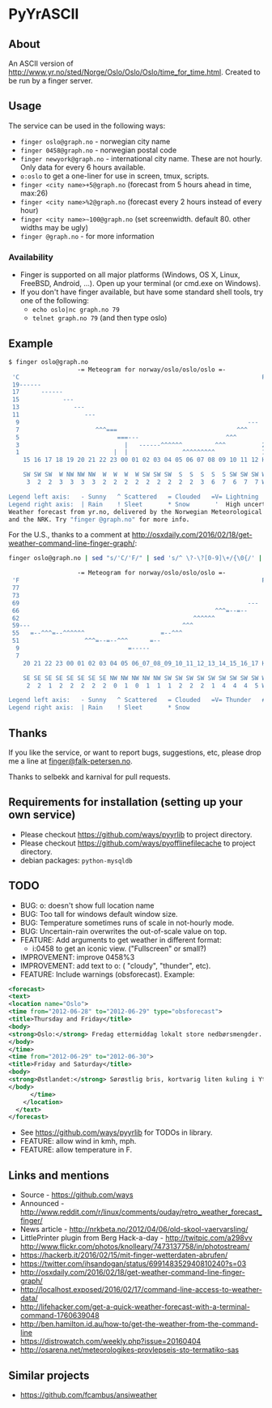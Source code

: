 # PyYrASCII

## About

An ASCII version of http://www.yr.no/sted/Norge/Oslo/Oslo/Oslo/time_for_time.html. Created to be run by a finger server.

## Usage

The service can be used in the following ways:

* `finger oslo@graph.no` - norwegian city name
* `finger 0458@graph.no` - norwegian postal code
* `finger newyork@graph.no` - international city name. These are not hourly. Only data for every 6 hours available.
* `o:oslo` to get a one-liner for use in screen, tmux, scripts.
* `finger <city name>+5@graph.no` (forecast from 5 hours ahead in time, max:26)
* `finger <city name>%2@graph.no` (forecast every 2 hours instead of every hour)
* `finger <city name>~100@graph.no` (set screenwidth. default 80. other widths may be ugly)
* `finger @graph.no` - for more information

### Availability

* Finger is supported on all major platforms (Windows, OS X, Linux, FreeBSD, Android, ...). Open up your terminal (or cmd.exe on Windows).
* If you don't have finger available, but have some standard shell tools, try one of the following:
  * `echo oslo|nc graph.no 79`
  * `telnet graph.no 79` (and then type oslo)

## Example

```bash
$ finger oslo@graph.no
                   -= Meteogram for norway/oslo/oslo/oslo =-                    
 'C                                                                   Rain (mm)
 19------                                                             
 17      ------                                                       
 15            ---                                                    
 13               ---                                                 
 11                  ---                                              
  9                                                               ---
  7                     ^^^===                                 ^^^    
  5                           ===---                        ^^^       
  3                             |   ------^^^^^^         ^^^          2 mm
  1                          |  |               ^^^^^^^^^             1 mm
    15 16 17 18 19 20 21 22 23 00 01 02 03 04 05 06 07 08 09 10 11 12 Hour

    SW SW SW  W NW NW NW  W  W  W  W SW SW SW  S  S  S  S  S SW SW SW Wind dir.
     3  2  2  3  3  3  3  2  2  2  2  2  2  2  2  2  3  6  7  6  7  7 Wind(mps)

Legend left axis:   - Sunny   ^ Scattered   = Clouded   =V= Lightning   # Fog
Legend right axis:  | Rain    ! Sleet       * Snow       '  High uncertainty
Weather forecast from yr.no, delivered by the Norwegian Meteorological Institute
and the NRK. Try "finger @graph.no" for more info.
```

For the U.S., thanks to a comment at http://osxdaily.com/2016/02/18/get-weather-command-line-finger-graph/:

```bash
finger oslo@graph.no | sed "s/'C/'F/" | sed 's/^ \?-\?[0-9]\+/{\0{/' | awk -F{ '{if($2 != "") printf "%3i%s\n", $2*1.8+32, $3; else print $1;}'

                   -= Meteogram for norway/oslo/oslo/oslo =-
 'F                                                                   Rain (mm)
 77                                                                   
 73                                                                   
 69                                                               --- 
 66                                                      ^^^=--=--    
 62                                                ^^^^^^             
 59---                                          ^^^                   
 55   =--^^^=--^^^^^^                     =--^^^                      
 51                  ^^^=--=--^^^      =--                            
  9                              =-----                               
  7                                                                   
    20 21 22 23 00 01 02 03 04 05 06_07_08_09_10_11_12_13_14_15_16_17 Hour

    SE SE SE SE SE SE SE SE NW NW NW NW NW SW SW SW SW SW SW SW SW SW Wind dir.
     2  2  1  2  2  2  2  2  0  1  0  1  1  1  2  2  2  1  4  4  4  5 Wind(mps)

Legend left axis:   - Sunny   ^ Scattered   = Clouded   =V= Thunder   # Fog
Legend right axis:  | Rain    ! Sleet       * Snow
```

## Thanks

If you like the service, or want to report bugs, suggestions, etc, please drop
me a line at [finger@falk-petersen.no](mailto:finger@falk-petersen.no).

Thanks to selbekk and karnival for pull requests.

## Requirements for installation (setting up your own service)

* Please checkout https://github.com/ways/pyyrlib to project directory.
* Please checkout https://github.com/ways/pyofflinefilecache to project directory.
* debian packages: `python-mysqldb`

## TODO

* BUG: o: doesn't show full location name
* BUG: Too tall for windows default window size.
* BUG: Temperature sometimes runs of scale in not-hourly mode.
* BUG: Uncertain-rain overwrites the out-of-scale value on top.
* FEATURE: Add arguments to get weather in different format:
  * i:0458 to get an iconic view. ("Fullscreen" or small?)
* IMPROVEMENT: improve 0458%3
* IMPROVEMENT: add text to o: ( "cloudy", "thunder", etc).
* FEATURE: Include warnings (obsforecast). Example:

```xml
<forecast>
<text>
<location name="Oslo">
<time from="2012-06-28" to="2012-06-29" type="obsforecast">
<title>Thursday and Friday</title>
<body>
<strong>Oslo:</strong> Fredag ettermiddag lokalt store nedbørsmengder.
</body>
</time>
<time from="2012-06-29" to="2012-06-30">
<title>Friday and Saturday</title>
<body>
<strong>Østlandet:</strong> Sørøstlig bris, kortvarig liten kuling i Ytre Oslofjord. Noen regnbyger. Fra i ettermiddag sørlig bris, sørvest frisk bris på kysten. Etter hvert skyet eller delvis skyet, stort sett oppholdsvær. I morgen sørlig bris. På kysten sørvest frisk bris som øker til liten kuling utpå dagen. Skiftende skydekke og enkelte regnbyger. Perioder med sol, særlig nær kysten.
</body>
      </time>
    </location>
  </text>
</forecast>
```

* See https://github.com/ways/pyyrlib for TODOs in library.
* FEATURE: allow wind in kmh, mph.
* FEATURE: allow temperature in F.

## Links and mentions

* Source - https://github.com/ways
* Announced - http://www.reddit.com/r/linux/comments/ouday/retro_weather_forecast_finger/
* News article - http://nrkbeta.no/2012/04/06/old-skool-vaervarsling/
* LittlePrinter plugin from Berg Hack-a-day - http://twitpic.com/a298vv http://www.flickr.com/photos/knolleary/7473137758/in/photostream/
* https://hackerb.it/2016/02/15/mit-finger-wetterdaten-abrufen/
* https://twitter.com/ihsandogan/status/699148352940810240?s=03
* http://osxdaily.com/2016/02/18/get-weather-command-line-finger-graph/
* http://localhost.exposed/2016/02/17/command-line-access-to-weather-data/
* http://lifehacker.com/get-a-quick-weather-forecast-with-a-terminal-command-1760639048
* http://ben.hamilton.id.au/how-to/get-the-weather-from-the-command-line
* https://distrowatch.com/weekly.php?issue=20160404
* http://osarena.net/meteorologikes-provlepseis-sto-termatiko-sas

## Similar projects

* https://github.com/fcambus/ansiweather
